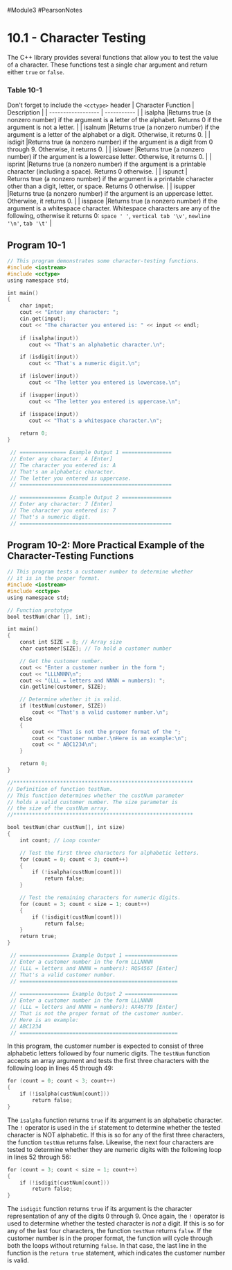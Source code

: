 #Module3 #PearsonNotes 
# 10.1 - Character Testing
The C++ library provides several functions that allow you to test the value of a character. These functions test a single char argument and return either `true` or `false`.

### Table 10-1
Don't forget to include the `<cctype>` header
| Character Function | Description |
| ------------------ | ----------- |
| isalpha            |Returns true (a nonzero number) if the argument is a letter of the alphabet. Returns 0 if the argument is not a letter.             |
| isalnum            |Returns true (a nonzero number) if the argument is a letter of the alphabet or a digit. Otherwise, it returns 0.             |
| isdigit            |Returns true (a nonzero number) if the argument is a digit from 0 through 9. Otherwise, it returns 0.             |
| islower            |Returns true (a nonzero number) if the argument is a lowercase letter. Otherwise, it returns 0.             |
| isprint            |Returns true (a nonzero number) if the argument is a printable character (including a space). Returns 0 otherwise.             |
| ispunct            | Returns true (a nonzero number) if the argument is a printable character other than a digit, letter, or space. Returns 0 otherwise.            |
| isupper            |Returns true (a nonzero number) if the argument is an uppercase letter. Otherwise, it returns 0.﻿             |
| isspace            |Returns true (a nonzero number) if the argument is a whitespace character. Whitespace characters are any of the following, otherwise it returns 0: `space ' '`, `vertical tab '\v'`, `newline '\n'`, `tab '\t'`             |

## Program 10-1
```c++
// This program demonstrates some character-testing functions.
#include <iostream>
#include <cctype>
using namespace std;

int main()
{
    char input;
    cout << "Enter any character: ";
    cin.get(input);
    cout << "The character you entered is: " << input << endl;
    
    if (isalpha(input))
       cout << "That's an alphabetic character.\n";

    if (isdigit(input))
       cout << "That's a numeric digit.\n";

    if (islower(input))
       cout << "The letter you entered is lowercase.\n";

    if (isupper(input))
       cout << "The letter you entered is uppercase.\n";

    if (isspace(input))
       cout << "That's a whitespace character.\n";
       
    return 0;
}

 // =============== Example Output 1 ================
 // Enter any character: A [Enter]
 // The character you entered is: A
 // That's an alphabetic character.
 // The letter you entered is uppercase.
 // =================================================
 
 // =============== Example Output 2 ================
 // Enter any character: 7 [Enter]
 // The character you entered is: 7
 // That's a numeric digit.
 // =================================================
```

## Program 10-2: More Practical Example of the Character-Testing Functions
```c++
// This program tests a customer number to determine whether
// it is in the proper format.
#include <iostream>
#include <cctype>
using namespace std;

// Function prototype
bool testNum(char [], int);

int main()
{
    const int SIZE = 8; // Array size
    char customer[SIZE]; // To hold a customer number

    // Get the customer number.
    cout << "Enter a customer number in the form ";
    cout << "LLLNNNN\n";
    cout << "(LLL = letters and NNNN = numbers): ";
    cin.getline(customer, SIZE);

    // Determine whether it is valid.
    if (testNum(customer, SIZE))
        cout << "That's a valid customer number.\n";
    else
    {
        cout << "That is not the proper format of the ";
        cout << "customer number.\nHere is an example:\n";
        cout << " ABC1234\n";
    }

    return 0;
}

//**********************************************************
// Definition of function testNum.  
// This function determines whether the custNum parameter 
// holds a valid customer number. The size parameter is 
// the size of the custNum array. 
//**********************************************************

bool testNum(char custNum[], int size)
{
    int count; // Loop counter

    // Test the first three characters for alphabetic letters.
    for (count = 0; count < 3; count++)
    {
        if (!isalpha(custNum[count]))
            return false;
    }

    // Test the remaining characters for numeric digits.
    for (count = 3; count < size − 1; count++)
    {
        if (!isdigit(custNum[count]))
            return false;
    }
    return true;
}

 // ================ Example Output 1 =================
 // Enter a customer number in the form LLLNNNN
 // (LLL = letters and NNNN = numbers): RQS4567 [Enter]
 // That's a valid customer number.
 // ===================================================
 
 // ================ Example Output 2 =================
 // Enter a customer number in the form LLLNNNN
 // (LLL = letters and NNNN = numbers): AX467T9 [Enter]
 // That is not the proper format of the customer number.
 // Here is an example:
 // ABC1234
 // ===================================================
```

In this program, the customer number is expected to consist of three alphabetic letters followed by four numeric digits. The `testNum` function accepts an array argument and tests the first three characters with the following loop in lines 45 through 49:
```c++
for (count = 0; count < 3; count++) 
{     
	if (!isalpha(custNum[count]))       
		return false; 
}
```

The `isalpha` function returns `true` if its argument is an alphabetic character. The `!` operator is used in the `if` statement to determine whether the tested character is NOT alphabetic. If this is so for any of the first three characters, the function `testNum` returns false. Likewise, the next four characters are tested to determine whether they are numeric digits with the following loop in lines 52 through 56:
```c++
for (count = 3; count < size − 1; count++) 
{     
	if (!isdigit(custNum[count]))        
		return false; 
}
```

The `isdigit` function returns `true` if its argument is the character representation of any of the digits 0 through 9. Once again, the `!` operator is used to determine whether the tested character is *not* a digit. If this is so for any of the last four characters, the function `testNum` returns `false`. If the customer number is in the proper format, the function will cycle through both the loops without returning `false`. In that case, the last line in the function is the `return true` statement, which indicates the customer number is valid.









